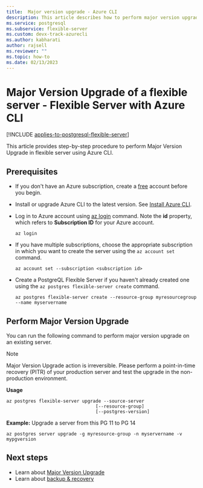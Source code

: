 ```yaml
---
title:  Major version upgrade - Azure CLI 
description: This article describes how to perform major version upgrade in Azure Database for PostgreSQL through Azure CLI.
ms.service: postgresql
ms.subservice: flexible-server
ms.custom: devx-track-azurecli
ms.author: kabharati
author: rajsell
ms.reviewer: ""
ms.topic: how-to
ms.date: 02/13/2023
---
```


#  Major Version Upgrade of a flexible server - Flexible Server with Azure CLI

[!INCLUDE [applies-to-postgresql-flexible-server](../includes/applies-to-postgresql-flexible-server.md)]

This article provides step-by-step procedure to perform Major Version Upgrade in flexible server using Azure CLI.

## Prerequisites
- If you don't have an Azure subscription, create a [free](https://azure.microsoft.com/free/) account before you begin.
- Install or upgrade Azure CLI to the latest version. See [Install Azure CLI](/cli/azure/install-azure-cli).
-  Log in to Azure account using [az login](/cli/azure/reference-index#az-login) command. Note the **id** property, which refers to **Subscription ID** for your Azure account.

    ```azurecli-interactive
    az login
    ````

- If you have multiple subscriptions, choose the appropriate subscription in which you want to create the server using the ```az account set``` command.

    ```azurecli
    az account set --subscription <subscription id>
    ```

- Create a PostgreQL Flexible Server if you haven't already created one using the ```az postgres flexible-server create``` command.

    ```azurecli
    az postgres flexible-server create --resource-group myresourcegroup --name myservername
    ```

## Perform Major Version Upgrade

You can run the following command to perform major version upgrade on an existing server.

> [!NOTE]  
> Major Version Upgrade action is irreversible. Please perform a point-in-time recovery (PITR) of your production server and test the upgrade in the non-production environment.


**Usage**
```azurecli
az postgres flexible-server upgrade --source-server
                                 [--resource-group]
                                 [--postgres-version]
```

**Example:**
Upgrade a server from this PG 11 to PG 14

```azurecli
az postgres server upgrade -g myresource-group -n myservername -v mypgversion

```

## Next steps
* Learn about [Major Version Upgrade](concepts-major-version-upgrade.md)
* Learn about [backup & recovery](concepts-backup-restore.md)  
